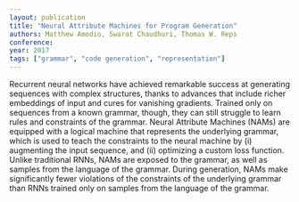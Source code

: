 ```yaml
---
layout: publication
title: "Neural Attribute Machines for Program Generation"
authors: Matthew Amodio, Swarat Chaudhuri, Thomas W. Reps
conference: 
year: 2017
tags: ["grammar", "code generation", "representation"]
---
```

Recurrent neural networks have achieved remarkable success at generating sequences with complex structures, thanks to advances that include richer embeddings of input and cures for vanishing gradients. Trained only on sequences from a known grammar, though, they can still struggle to learn rules and constraints of the grammar. Neural Attribute Machines (NAMs) are equipped with a logical machine that represents the underlying grammar, which is used to teach the constraints to the neural machine by (i) augmenting the input sequence, and (ii) optimizing a custom loss function. Unlike traditional RNNs, NAMs are exposed to the grammar, as well as samples from the language of the grammar. During generation, NAMs make significantly fewer violations of the constraints of the underlying grammar than RNNs trained only on samples from the language of the grammar.

